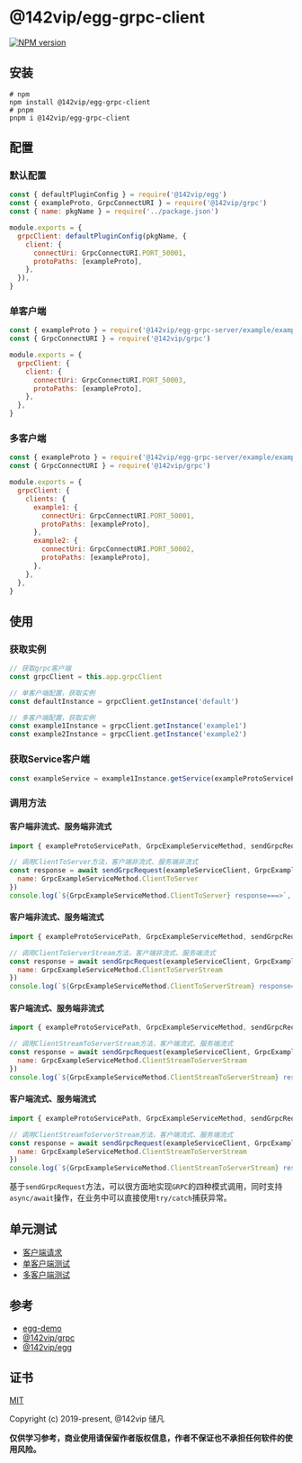 # @142vip/egg-grpc-client

[![NPM version](https://img.shields.io/npm/v/@142vip/egg-grpc-client?labelColor=0b3d52&color=1da469&label=version)](https://www.npmjs.com/package/@142vip/egg-grpc-client)

## 安装

```shell
# npm
npm install @142vip/egg-grpc-client
# pnpm
pnpm i @142vip/egg-grpc-client
```

## 配置

### 默认配置

```js
const { defaultPluginConfig } = require('@142vip/egg')
const { exampleProto, GrpcConnectURI } = require('@142vip/grpc')
const { name: pkgName } = require('../package.json')

module.exports = {
  grpcClient: defaultPluginConfig(pkgName, {
    client: {
      connectUri: GrpcConnectURI.PORT_50001,
      protoPaths: [exampleProto],
    },
  }),
}
```

### 单客户端

```js
const { exampleProto } = require('@142vip/egg-grpc-server/example/example-grpc')
const { GrpcConnectURI } = require('@142vip/grpc')

module.exports = {
  grpcClient: {
    client: {
      connectUri: GrpcConnectURI.PORT_50003,
      protoPaths: [exampleProto],
    },
  },
}
```

### 多客户端

```javascript
const { exampleProto } = require('@142vip/egg-grpc-server/example/example-grpc')
const { GrpcConnectURI } = require('@142vip/grpc')

module.exports = {
  grpcClient: {
    clients: {
      example1: {
        connectUri: GrpcConnectURI.PORT_50001,
        protoPaths: [exampleProto],
      },
      example2: {
        connectUri: GrpcConnectURI.PORT_50002,
        protoPaths: [exampleProto],
      },
    },
  },
}
```

## 使用

### 获取实例

```js
// 获取grpc客户端
const grpcClient = this.app.grpcClient

// 单客户端配置，获取实例
const defaultInstance = grpcClient.getInstance('default')

// 多客户端配置，获取实例
const example1Instance = grpcClient.getInstance('example1')
const example2Instance = grpcClient.getInstance('example2')
```

### 获取Service客户端

```js
const exampleService = example1Instance.getService(exampleProtoServicePath)
```

### 调用方法

#### 客户端非流式、服务端非流式

```js
import { exampleProtoServicePath, GrpcExampleServiceMethod, sendGrpcRequest } from '@142vip/grpc'

// 调用ClientToServer方法，客户端非流式、服务端非流式
const response = await sendGrpcRequest(exampleServiceClient, GrpcExampleServiceMethod.ClientToServer, {
  name: GrpcExampleServiceMethod.ClientToServer
})
console.log(`${GrpcExampleServiceMethod.ClientToServer} response===>`, response)
```

#### 客户端非流式、服务端流式

```js
import { exampleProtoServicePath, GrpcExampleServiceMethod, sendGrpcRequest } from '@142vip/grpc'

// 调用ClientToServerStream方法，客户端非流式、服务端流式
const response = await sendGrpcRequest(exampleServiceClient, GrpcExampleServiceMethod.ClientToServerStream, {
  name: GrpcExampleServiceMethod.ClientToServerStream
})
console.log(`${GrpcExampleServiceMethod.ClientToServerStream} response===>`, response)
```

#### 客户端流式、服务端非流式
```js
import { exampleProtoServicePath, GrpcExampleServiceMethod, sendGrpcRequest } from '@142vip/grpc'

// 调用ClientStreamToServerStream方法，客户端流式、服务端流式
const response = await sendGrpcRequest(exampleServiceClient, GrpcExampleServiceMethod.ClientStreamToServerStream, {
  name: GrpcExampleServiceMethod.ClientStreamToServerStream
})
console.log(`${GrpcExampleServiceMethod.ClientStreamToServerStream} response===>`, response)
```

#### 客户端流式、服务端流式

```js
import { exampleProtoServicePath, GrpcExampleServiceMethod, sendGrpcRequest } from '@142vip/grpc'

// 调用ClientStreamToServerStream方法，客户端流式、服务端流式
const response = await sendGrpcRequest(exampleServiceClient, GrpcExampleServiceMethod.ClientStreamToServerStream, {
  name: GrpcExampleServiceMethod.ClientStreamToServerStream
})
console.log(`${GrpcExampleServiceMethod.ClientStreamToServerStream} response===>`, response)
```

基于`sendGrpcRequest`方法，可以很方面地实现`GRPC`的四种模式调用，同时支持`async/await`操作，在业务中可以直接使用`try/catch`捕获异常。

## 单元测试

- [客户端请求](https://github.com/142vip/core-x/tree/main/apps/egg-demo/test/egg-grpc-client.ts)
- [单客户端测试](https://github.com/142vip/core-x/tree/main/apps/egg-demo/test/egg-grpc-client/simple-instance.spec.ts)
- [多客户端测试](https://github.com/142vip/core-x/tree/main/apps/egg-demo/test/egg-grpc-client/multi-instance.spec.ts)

## 参考

- [egg-demo](https://github.com/142vip/core-x/tree/main/apps/egg-demo)
- [@142vip/grpc](https://www.npmjs.com/package/@142vip/grpc)
- [@142vip/egg](https://www.npmjs.com/package/@142vip/egg)

## 证书

[MIT](https://opensource.org/license/MIT)

Copyright (c) 2019-present, @142vip 储凡

**仅供学习参考，商业使用请保留作者版权信息，作者不保证也不承担任何软件的使用风险。**
